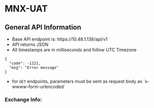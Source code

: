 # MNX-UAT

## General API Information
<ul>
	<li>Base API endpoint is: https://10.48.1.138/api/v1</li>
	<li>API returns JSON</li>
	<li>All timestamps are in milliseconds and follow UTC Timezone</li>
</ul>

```
{
  "code": -1121,
  "msg": "Error message"
}
```

<ul>
	<li> for <code>GET</code> endpoints, parameters must be sent as request body as `x-wwww-form-urlencoded`</li>
</ul>


### Exchange Info:
